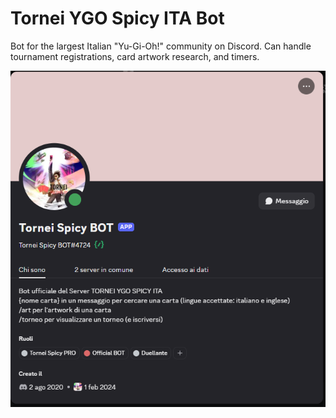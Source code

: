 # Tornei YGO Spicy ITA Bot
Bot for the largest Italian "Yu-Gi-Oh!" community on Discord. Can handle tournament registrations, card artwork research, and timers.

![**Since August 2020**](bot-profile.png)
